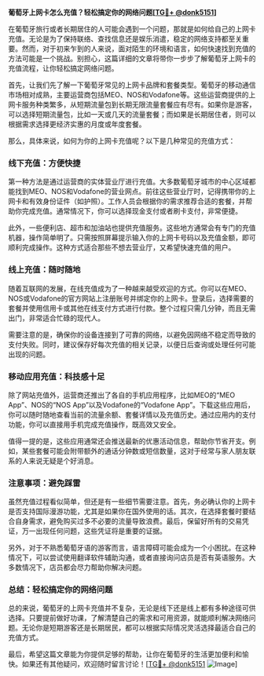 **葡萄牙上网卡怎么充值？轻松搞定你的网络问题[[TG💪+ @donk5151](https://t.me/s/donk5151)]**

在葡萄牙旅行或者长期居住的人可能会遇到一个问题，那就是如何给自己的上网卡充值。无论是为了保持联络、查找信息还是娱乐消遣，稳定的网络支持都至关重要。然而，对于初来乍到的人来说，面对陌生的环境和语言，如何快速找到充值的方法可能是一个挑战。别担心，这篇详细的文章将带你一步步了解葡萄牙上网卡的充值流程，让你轻松搞定网络问题。

首先，让我们先了解一下葡萄牙常见的上网卡品牌和套餐类型。葡萄牙的移动通信市场相对成熟，主要运营商包括MEO、NOS和Vodafone等。这些运营商提供的上网卡服务种类繁多，从短期流量包到长期无限流量套餐应有尽有。如果你是游客，可以选择短期流量包，比如一天或几天的流量套餐；而如果是长期居住者，则可以根据需求选择更经济实惠的月度或年度套餐。

那么，具体来说，如何为你的上网卡充值呢？以下是几种常见的充值方式：

### **线下充值：方便快捷**

第一种方法是通过运营商的实体营业厅进行充值。大多数葡萄牙城市的中心区域都能找到MEO、NOS和Vodafone的营业网点。前往这些营业厅时，记得携带你的上网卡和有效身份证件（如护照）。工作人员会根据你的需求推荐合适的套餐，并帮助你完成充值。通常情况下，你可以选择现金支付或者刷卡支付，非常便捷。

此外，一些便利店、超市和加油站也提供充值服务。这些地方通常会有专门的充值机器，操作简单明了。只需按照屏幕提示输入你的上网卡号码以及充值金额，即可顺利完成操作。这种方式适合那些不想去营业厅，又希望快速充值的用户。

### **线上充值：随时随地**

随着互联网的发展，在线充值成为了一种越来越受欢迎的方式。你可以在MEO、NOS或Vodafone的官方网站上注册账号并绑定你的上网卡。登录后，选择需要的套餐并使用信用卡或其他在线支付方式进行付款。整个过程只需几分钟，而且无需出门，非常适合忙碌的现代人。

需要注意的是，确保你的设备连接到了可靠的网络，以避免因网络不稳定而导致的支付失败。同时，建议保存好每次充值的相关记录，以便日后查询或处理任何可能出现的问题。

### **移动应用充值：科技感十足**

除了网站充值外，运营商还推出了各自的手机应用程序，比如MEO的“MEO App”、NOS的“NOS App”以及Vodafone的“Vodafone App”。下载这些应用后，你可以随时随地查看当前的流量余额、套餐详情以及充值历史。通过应用内的支付功能，你可以直接用手机完成充值操作，既高效又安全。

值得一提的是，这些应用通常还会推送最新的优惠活动信息，帮助你节省开支。例如，某些套餐可能会附带额外的通话分钟数或短信数量，这对于经常与家人朋友联系的人来说无疑是个好消息。

### **注意事项：避免踩雷**

虽然充值过程看似简单，但还是有一些细节需要注意。首先，务必确认你的上网卡是否支持国际漫游功能，尤其是如果你在国外使用的话。其次，在选择套餐时要结合自身需求，避免购买过多不必要的流量导致浪费。最后，保留好所有的交易凭证，万一出现任何问题，这些凭证将是重要的证据。

另外，对于不熟悉葡萄牙语的游客而言，语言障碍可能会成为一个小困扰。在这种情况下，可以尝试使用翻译软件辅助沟通，或者直接询问店员是否有英语服务。大多数情况下，店员都会尽力帮助你解决问题。

### **总结：轻松搞定你的网络问题**

总的来说，葡萄牙的上网卡充值并不复杂，无论是线下还是线上都有多种途径可供选择。只要提前做好功课，了解清楚自己的需求和可用资源，就能顺利解决网络问题。无论你是短期游客还是长期居民，都可以根据实际情况灵活选择最适合自己的充值方式。

最后，希望这篇文章能为你提供足够的帮助，让你在葡萄牙的生活更加便利和愉快。如果还有其他疑问，欢迎随时留言讨论！[[TG💪+ @donk5151](https://t.me/s/donk5151) ![Image](https://i.postimg.cc/rwNCRYN7/Snipaste-2025-04-30-17-27-05.png)]